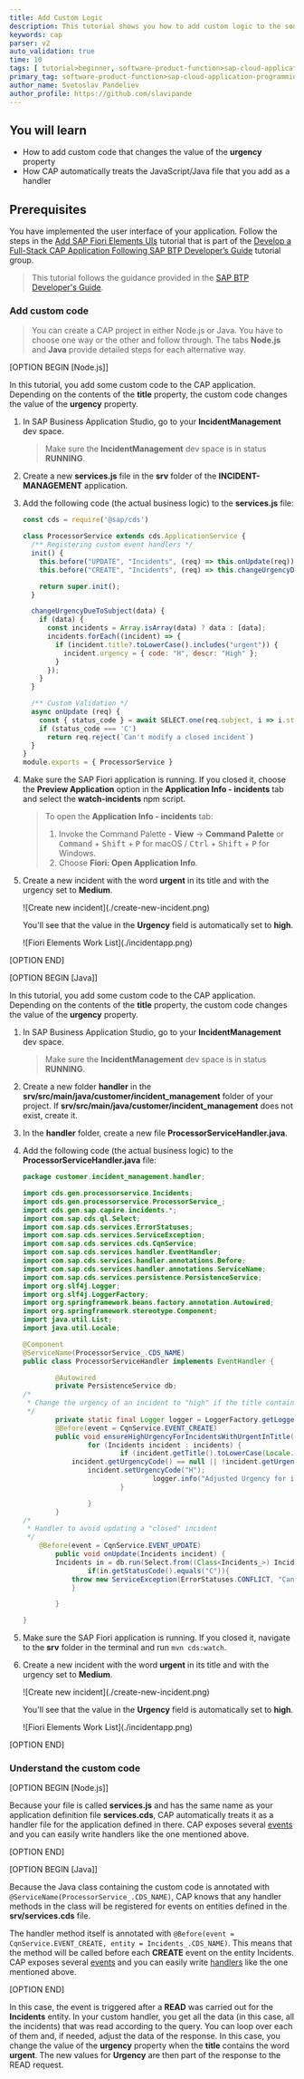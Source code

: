 ```yaml
---
title: Add Custom Logic
description: This tutorial shows you how to add custom logic to the source code of the SAP Fiori elements application you have already created.
keywords: cap 
parser: v2
auto_validation: true
time: 10
tags: [ tutorial>beginner, software-product-function>sap-cloud-application-programming-model, programming-tool>node-js, programming-tool>java, software-product>sap-business-technology-platform, software-product>sap-fiori]
primary_tag: software-product-function>sap-cloud-application-programming-model
author_name: Svetoslav Pandeliev
author_profile: https://github.com/slavipande
---
```


## You will learn

- How to add custom code that changes the value of the **urgency** property
- How CAP automatically treats the JavaScript/Java file that you add as a handler

## Prerequisites

You have implemented the user interface of your application. Follow the steps in the [Add SAP Fiori Elements UIs](add-fiori-elements-uis) tutorial that is part of the [Develop a Full-Stack CAP Application Following SAP BTP Developer’s Guide](https://developers.sap.com/group.cap-application-full-stack.html) tutorial group.

> This tutorial follows the guidance provided in the [SAP BTP Developer's Guide](https://help.sap.com/docs/btp/btp-developers-guide/what-is-btp-developers-guide).

### Add custom code

> You can create a CAP project in either Node.js or Java. You have to choose one way or the other and follow through. The tabs **Node.js** and **Java** provide detailed steps for each alternative way.

[OPTION BEGIN [Node.js]]

In this tutorial, you add some custom code to the CAP application. Depending on the contents of the **title** property, the custom code changes the value of the **urgency** property.

1. In SAP Business Application Studio, go to your **IncidentManagement** dev space.

    > Make sure the **IncidentManagement** dev space is in status **RUNNING**.

2. Create a new **services.js** file in the **srv** folder of the **INCIDENT-MANAGEMENT** application.

3. Add the following code (the actual business logic) to the **services.js** file:

    ```js
    const cds = require('@sap/cds')

    class ProcessorService extends cds.ApplicationService {
      /** Registering custom event handlers */
      init() {
        this.before("UPDATE", "Incidents", (req) => this.onUpdate(req));
        this.before("CREATE", "Incidents", (req) => this.changeUrgencyDueToSubject(req.data));

        return super.init();
      }

      changeUrgencyDueToSubject(data) {
        if (data) {
          const incidents = Array.isArray(data) ? data : [data];
          incidents.forEach((incident) => {
            if (incident.title?.toLowerCase().includes("urgent")) {
              incident.urgency = { code: "H", descr: "High" };
            }
          });
        }
      }

      /** Custom Validation */
      async onUpdate (req) {
        const { status_code } = await SELECT.one(req.subject, i => i.status_code).where({ID: req.data.ID})
        if (status_code === 'C')
          return req.reject(`Can't modify a closed incident`)
      }
    }
    module.exports = { ProcessorService }
    ```

3. Make sure the SAP Fiori application is running. If you closed it, choose the **Preview Application** option in the **Application Info - incidents** tab and select the **watch-incidents** npm script.

    > To open the **Application Info - incidents** tab: 
    >
    >1. Invoke the Command Palette - **View** &rarr; **Command Palette** or <kbd>Command</kbd> + <kbd>Shift</kbd> + <kbd>P</kbd> for macOS / <kbd>Ctrl</kbd> + <kbd>Shift</kbd> + <kbd>P</kbd> for Windows. 
    >2. Choose **Fiori: Open Application Info**.


4. Create a new incident with the word **urgent** in its title and with the urgency set to **Medium**. 

    <!-- border; size:540px --> ![Create new incident](./create-new-incident.png)
    
    You'll see that the value in the **Urgency** field is automatically set to **high**.

    <!-- border; size:540px --> ![Fiori Elements Work List](./incidentapp.png)


[OPTION END]

[OPTION BEGIN [Java]]

In this tutorial, you add some custom code to the CAP application. Depending on the contents of the **title** property, the custom code changes the value of the **urgency** property.

1. In SAP Business Application Studio, go to your **IncidentManagement** dev space.

    > Make sure the **IncidentManagement** dev space is in status **RUNNING**.

2. Create a new folder **handler** in the **srv/src/main/java/customer/incident_managеment** folder of your project. If **srv/src/main/java/customer/incident_managеment** does not exist, create it.

3. In the **handler** folder, create a new file **ProcessorServiceHandler.java**.

3. Add the following code (the actual business logic) to the **ProcessorServiceHandler.java** file:

    ```java
    package customer.incident_management.handler;

    import cds.gen.processorservice.Incidents;
    import cds.gen.processorservice.ProcessorService_;
    import cds.gen.sap.capire.incidents.*;
    import com.sap.cds.ql.Select;
    import com.sap.cds.services.ErrorStatuses;
    import com.sap.cds.services.ServiceException;
    import com.sap.cds.services.cds.CqnService;
    import com.sap.cds.services.handler.EventHandler;
    import com.sap.cds.services.handler.annotations.Before;
    import com.sap.cds.services.handler.annotations.ServiceName;
    import com.sap.cds.services.persistence.PersistenceService;
    import org.slf4j.Logger;
    import org.slf4j.LoggerFactory;
    import org.springframework.beans.factory.annotation.Autowired;
    import org.springframework.stereotype.Component;
    import java.util.List;
    import java.util.Locale;

    @Component
    @ServiceName(ProcessorService_.CDS_NAME)  
    public class ProcessorServiceHandler implements EventHandler {

            @Autowired
            private PersistenceService db;
    /*
     * Change the urgency of an incident to "high" if the title contains the word "urgent"
     */
            private static final Logger logger = LoggerFactory.getLogger(ProcessorServiceHandler.class);
            @Before(event = CqnService.EVENT_CREATE)  
            public void ensureHighUrgencyForIncidentsWithUrgentInTitle(List<Incidents> incidents) {  
                    for (Incidents incident : incidents) {
                            if (incident.getTitle().toLowerCase(Locale.ENGLISH).contains("urgent") &&
                incident.getUrgencyCode() == null || !incident.getUrgencyCode().equals("H")) {  
                    incident.setUrgencyCode("H");  
                                    logger.info("Adjusted Urgency for incident '{}' to 'HIGH'.", incident.getTitle());  
                            }  

                    }  
            }
    /*
     * Handler to avoid updating a "closed" incident
     */
        @Before(event = CqnService.EVENT_UPDATE)  
            public void onUpdate(Incidents incident) { 
            Incidents in = db.run(Select.from((Class<Incidents_>) Incidents_.class).where(i -> i.ID().eq(incident.getId()))).single(Incidents.class);
                    if(in.getStatusCode().equals("C")){
                throw new ServiceException(ErrorStatuses.CONFLICT, "Can't modify a closed incident");
                }

            }

    }
    ```

3. Make sure the SAP Fiori application is running. If you closed it, navigate to the **srv** folder in the terminal and run `mvn cds:watch`.


4. Create a new incident with the word **urgent** in its title and with the urgency set to **Medium**. 

    <!-- border; size:540px --> ![Create new incident](./create-new-incident.png)
    
    You'll see that the value in the **Urgency** field is automatically set to **high**.

    <!-- border; size:540px --> ![Fiori Elements Work List](./incidentapp.png)

[OPTION END]

### Understand the custom code

[OPTION BEGIN [Node.js]]

Because your file is called **services.js** and has the same name as your application definition file **services.cds**, CAP automatically treats it as a handler file for the application defined in there. CAP exposes several [events](https://cap.cloud.sap/docs/node.js/events) and you can easily write handlers like the one mentioned above.

[OPTION END]

[OPTION BEGIN [Java]]

Because the Java class containing the custom code is annotated with `@ServiceName(ProcessorService_.CDS_NAME)`, CAP knows that any handler methods in the class will be registered for events on entities defined in the **srv/services.cds** file.

The handler method itself is annotated with `@Before(event = CqnService.EVENT_CREATE, entity = Incidents_.CDS_NAME)`. This means that the method will be called before each **CREATE** event on the entity Incidents. CAP exposes several [events](https://cap.cloud.sap/docs/java/event-handlers/#phases) and you can easily write [handlers](https://cap.cloud.sap/docs/java/event-handlers/#handlerclasses) like the one mentioned above.

[OPTION END]

In this case, the event is triggered after a **READ** was carried out for the **Incidents** entity. In your custom handler, you get all the data (in this case, all the incidents) that was read according to the query. You can loop over each of them and, if needed, adjust the data of the response. In this case, you change the value of the **urgency** property when the **title** contains the word **urgent**. The new values for **Urgency** are then part of the response to the READ request.
